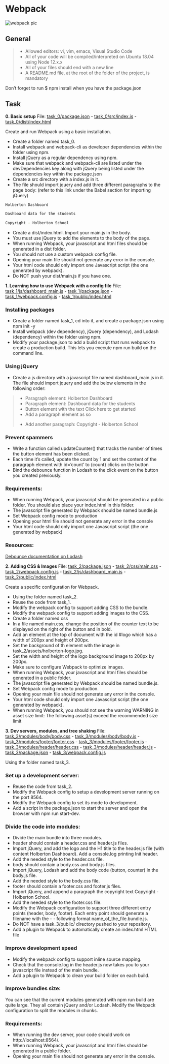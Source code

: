 # Webpack

![webpack pic](https://zupimages.net/up/24/33/ajqq.png)

## General

> - Allowed editors: vi, vim, emacs, Visual Studio Code 
> - All of your code will be compiled/interpreted on Ubuntu 18.04 using Node 12.x.x
> - All of your files should end with a new line
> - A README.md file, at the root of the folder of the project, is mandatory

Don’t forget to run $ npm install when you have the package.json

## Task

**0. Basic setup**
File: [task_0/package.json](task_0/package.json/) - [task_0/src/index.js](task_0/src/index.js/) - [task_0/dist/index.html](task_0/dist/index.html/)

Create and run Webpack using a basic installation.

- Create a folder named task_0.
- Install webpack and webpack-cli as developer dependencies within the folder using npm.
- Install jQuery as a regular dependency using npm.
- Make sure that webpack and webpack-cli are listed under the devDependencies key along with jQuery being listed under the dependencies key within the package.json
- Create a src directory with a index.js in it.
- The file should import jquery and add three different paragraphs to the page body: (refer to this link under the Babel section for importing jQuery)
```sh
Holberton Dashboard

Dashboard data for the students

Copyright - Holberton School

```

- Create a dist/index.html. Import your main.js in the body.
- You must use jQuery to add the elements to the body of the page.
- When running Webpack, your javascript and html files should be generated in a dist folder.
- You should not use a custom webpack config file.
- Opening your main file should not generate any error in the console.
- Your html code should only import one Javascript script (the one generated by webpack).
- Do NOT push your dist/main.js if you have one.

**1. Learning how to use Webpack with a config file**
File: [task_1/js/dashboard_main.js](task_1/js/dashboard_main.js/) - [task_1/package.json](task_1/package.json/) - [task_1/webpack.config.js](task_1/webpack.config.js/) - [task_1/public/index.html](task_1/public/index.html/)

### Installing packages

- Create a folder named task_1, cd into it, and create a package.json using npm init -y
- Install webpack (dev dependency), jQuery (dependency), and Lodash (dependency) within the folder using npm.
- Modify your package.json to add a build script that runs webpack to create a production build. This lets you execute npm run build on the command line.

### Using jQuery

- Create a js directory with a javascript file named dashboard_main.js in it. The file should import jquery and add the below elements in the following order:
> - Paragraph element: Holberton Dashboard
> - Paragraph element: Dashboard data for the students
> - Button element with the text Click here to get started
> - Add a paragraph element as so <p id='count'></p>
> - Add another paragraph: Copyright - Holberton School

### Prevent spammers

- Write a function called updateCounter() that tracks the number of times the button element has been clicked.
- Each time it’s called, update the count by 1 and set the content of the paragraph element with id=‘count’ to {count} clicks on the button
- Bind the debounce function in Lodash to the click event on the button you created previously.

### Requirements:

- When running Webpack, your javascript should be generated in a public folder. You should also place your index.html in this folder.
- The javascript file generated by Webpack should be named bundle.js
- Set Webpack config mode to production
- Opening your html file should not generate any error in the console
- Your html code should only import one Javascript script (the one generated by webpack)

### Resources:

[Debounce documentation on Lodash](https://lodash.com/docs/4.17.15#debounce)

**2. Adding CSS & Images**
File: [task_2/package.json](task_2/package.json/) - [task_2/css/main.css](task_2/css/main.css/) - [task_2/webpack.config.js](task_2/webpack.config.js/) - [task_2/js/dashboard_main.js](task_2/js/dashboard_main.js/) - [task_2/public/index.html](task_2/public/index.html/)

Create a specific configuration for Webpack.

- Using the folder named task_2.
- Reuse the code from task_1.
- Modify the webpack config to support adding CSS to the bundle.
- Modify the webpack config to support adding images to the CSS.
- Create a folder named css
- In a file named main.css, change the position of the counter text to be displayed on the right of the button and in bold.
- Add an element at the top of document with the id #logo which has a width of 200px and height of 200px.
- Set the background of th element with the image in task_2/assets/holberton-logo.jpg.
- Set the width and height of the logo background image to 200px by 200px.
- Make sure to configure Webpack to optimize images.
- When running Webpack, your javascript and html files should be generated in a public folder.
- The javascript file generated by Webpack should be named bundle.js.
- Set Webpack config mode to production.
- Opening your main file should not generate any error in the console.
- Your html code should only import one Javascript script (the one generated by webpack).
- When running Webpack, you should not see the warning WARNING in asset size limit: The following asset(s) exceed the recommended size limit

**3. Dev servers, modules, and tree shaking**
File: [task_3/modules/body/body.css](task_3/modules/body/body.css/) - [task_3/modules/body/body.js](task_3/modules/body/body.js) - [task_3/modules/footer/footer.css](task_3/modules/footer/footer.css/) - [task_3/modules/footer/footer.js](task_3/modules/footer/footer.js/) - [task_3/modules/header/header.css](task_3/modules/header/header.css/) - [task_3/modules/header/header.js](task_3/modules/header/header.js/) - [task_3/package.json](task_3/package.json/) - [task_3/webpack.config.js](task_3/webpack.config.js/)

Using the folder named task_3. 

### Set up a development server:

- Reuse the code from task_2.
- Modify the Webpack config to setup a development server running on the port 8564.
- Modify the Webpack config to set its mode to development.
- Add a script in the package.json to start the server and open the browser with npm run start-dev.

### Divide the code into modules:

- Divide the main bundle into three modules.
- header should contain a header.css and header.js files.
- Import jQuery, and add the logo and the H1 title to the header.js file (with content Holberton Dashboard). Add a console.log printing Init header.
- Add the needed style to the header.css file.
- body should contain a body.css and body.js files.
- Import jQuery, Lodash and add the body code (button, counter) in the body.js file.
- Add the needed style to the body.css file.
- footer should contain a footer.css and footer.js files.
- Import jQuery, and append a paragraph the copyright text Copyright - Holberton School.
- Add the needed style to the footer.css file.
- Modify the Webpack configuration to support three different entry points (header, body, footer). Each entry point should generate a filename with the - - following format name_of_the_file.bundle.js.
- Do NOT have a task_3/public/ directory pushed to your repository.
- Add a plugin to Webpack to automatically create an index.html HTML file

### Improve development speed

- Modify the webpack config to support inline source mapping.
- Check that the console.log in the header.js now takes you to your javascript file instead of the main bundle.
- Add a plugin to Webpack to clean your build folder on each build.

### Improve bundles size:

You can see that the current modules generated with npm run build are quite large. They all contain jQuery and/or Lodash. Modify the Webpack configuration to split the modules in chunks.

### Requirements:

- When running the dev server, your code should work on http://localhost:8564/.
- When running Webpack, your javascript and html files should be generated in a public folder.
- Opening your main file should not generate any error in the console.
